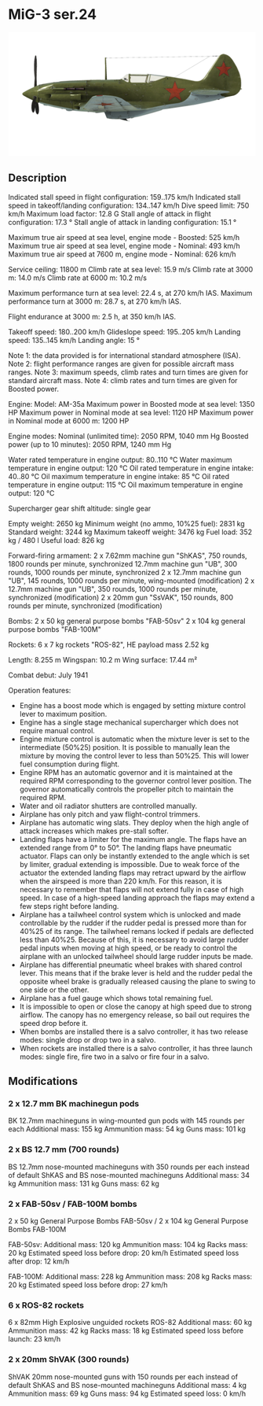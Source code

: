 # MiG-3 ser.24

![mig3s24](../images/mig3s24.png)

## Description

Indicated stall speed in flight configuration: 159..175 km/h
Indicated stall speed in takeoff/landing configuration: 134..147 km/h
Dive speed limit: 750 km/h
Maximum load factor: 12.8 G
Stall angle of attack in flight configuration: 17.3 °
Stall angle of attack in landing configuration: 15.1 °

Maximum true air speed at sea level, engine mode - Boosted: 525 km/h
Maximum true air speed at sea level, engine mode - Nominal: 493 km/h
Maximum true air speed at 7600 m, engine mode - Nominal: 626 km/h

Service ceiling: 11800 m
Climb rate at sea level: 15.9 m/s
Climb rate at 3000 m: 14.0 m/s
Climb rate at 6000 m: 10.2 m/s

Maximum performance turn at sea level: 22.4 s, at 270 km/h IAS.
Maximum performance turn at 3000 m: 28.7 s, at 270 km/h IAS.

Flight endurance at 3000 m: 2.5 h, at 350 km/h IAS.

Takeoff speed: 180..200 km/h
Glideslope speed: 195..205 km/h
Landing speed: 135..145 km/h
Landing angle: 15 °

Note 1: the data provided is for international standard atmosphere (ISA).
Note 2: flight performance ranges are given for possible aircraft mass ranges.
Note 3: maximum speeds, climb rates and turn times are given for standard aircraft mass.
Note 4: climb rates and turn times are given for Boosted power.

Engine:
Model: AM-35a
Maximum power in Boosted mode at sea level: 1350 HP
Maximum power in Nominal mode at sea level: 1120 HP
Maximum power in Nominal mode at 6000 m: 1200 HP

Engine modes:
Nominal (unlimited time): 2050 RPM, 1040 mm Hg
Boosted power (up to 10 minutes): 2050 RPM, 1240 mm Hg

Water rated temperature in engine output: 80..110 °C
Water maximum temperature in engine output: 120 °C
Oil rated temperature in engine intake: 40..80 °C
Oil maximum temperature in engine intake: 85 °C
Oil rated temperature in engine output: 115 °C
Oil maximum temperature in engine output: 120 °C

Supercharger gear shift altitude: single gear

Empty weight: 2650 kg
Minimum weight (no ammo, 10%25 fuel): 2831 kg
Standard weight: 3244 kg
Maximum takeoff weight: 3476 kg
Fuel load: 352 kg / 480 l
Useful load: 826 kg

Forward-firing armament:
2 x 7.62mm machine gun "ShKAS", 750 rounds, 1800 rounds per minute, synchronized
12.7mm machine gun "UB", 300 rounds, 1000 rounds per minute, synchronized
2 x 12.7mm machine gun "UB", 145 rounds, 1000 rounds per minute, wing-mounted (modification)
2 x 12.7mm machine gun "UB", 350 rounds, 1000 rounds per minute, synchronized (modification)
2 x 20mm gun "SsVAK", 150 rounds, 800 rounds per minute, synchronized (modification)

Bombs:
2 x 50 kg general purpose bombs "FAB-50sv"
2 x 104 kg general purpose bombs "FAB-100M"

Rockets:
6 x 7 kg rockets "ROS-82", HE payload mass 2.52 kg

Length: 8.255 m
Wingspan: 10.2 m
Wing surface: 17.44 m²

Combat debut: July 1941

Operation features:
- Engine has a boost mode which is engaged by setting mixture control lever to maximum position.
- Engine has a single stage mechanical supercharger which does not require manual control.
- Engine mixture control is automatic when the mixture lever is set to the intermediate (50%25) position. It is possible to manually lean the mixture by moving the control lever to less than 50%25. This will lower fuel consumption during flight.
- Engine RPM has an automatic governor and it is maintained at the required RPM corresponding to the governor control lever position. The governor automatically controls the propeller pitch to maintain the required RPM.
- Water and oil radiator shutters are controlled manually.
- Airplane has only pitch and yaw flight-control trimmers.
- Airplane has automatic wing slats. They deploy when the high angle of attack increases which makes pre-stall softer.
- Landing flaps have a limiter for the maximum angle. The flaps have an extended range from 0° to 50°. The landing flaps have pneumatic actuator. Flaps can only be instantly extended to the angle which is set by limiter, gradual extending is impossible. Due to weak force of the actuator the extended landing flaps may retract upward by the airflow when the airspeed is more than 220 km/h. For this reason, it is necessary to remember that flaps will not extend fully in case of high speed. In case of a high-speed landing approach the flaps may extend a few steps right before landing.
- Airplane has a tailwheel control system which is unlocked and made controllable by the rudder if the rudder pedal is pressed more than for 40%25 of its range. The tailwheel remans locked if pedals are deflected less than 40%25. Because of this, it is necessary to avoid large rudder pedal inputs when moving at high speed, or be ready to control the airplane with an unlocked tailwheel should large rudder inputs be made.
- Airplane has differential pneumatic wheel brakes with shared control lever. This means that if the brake lever is held and the rudder pedal the opposite wheel brake is gradually released causing the plane to swing to one side or the other.
- Airplane has a fuel gauge which shows total remaining fuel.
- It is impossible to open or close the canopy at high speed due to strong airflow. The canopy has no emergency release, so bail out requires the speed drop before it.
- When bombs are installed there is a salvo controller, it has two release modes: single drop or drop two in a salvo.
- When rockets are installed there is a salvo controller, it has three launch modes: single fire, fire two in a salvo or fire four in a salvo.

## Modifications


### 2 x 12.7 mm BK machinegun pods

BK 12.7mm machineguns in wing-mounted gun pods with 145 rounds per each
Additional mass: 155 kg
Ammunition mass: 54 kg
Guns mass: 101 kg


### 2 x BS 12.7 mm (700 rounds)

BS 12.7mm nose-mounted machineguns with 350 rounds per each instead of default ShKAS and BS nose-mounted machineguns
Additional mass: 34 kg
Ammunition mass: 131 kg
Guns mass: 62 kg


### 2 x FAB-50sv / FAB-100M bombs

2 x 50 kg General Purpose Bombs FAB-50sv / 2 x 104 kg General Purpose Bombs FAB-100M

FAB-50sv:
Additional mass: 120 kg
Ammunition mass: 104 kg
Racks mass: 20 kg
Estimated speed loss before drop: 20 km/h
Estimated speed loss after drop: 12 km/h

FAB-100M:
Additional mass: 228 kg
Ammunition mass: 208 kg
Racks mass: 20 kg
Estimated speed loss before drop: 27 km/h


### 6 x ROS-82 rockets

6 x 82mm High Explosive unguided rockets ROS-82
Additional mass: 60 kg
Ammunition mass: 42 kg
Racks mass: 18 kg
Estimated speed loss before launch: 23 km/h


### 2 x 20mm ShVAK (300 rounds)

ShVAK 20mm nose-mounted guns with 150 rounds per each instead of default ShKAS and BS nose-mounted machineguns
Additional mass: 4 kg
Ammunition mass: 69 kg
Guns mass: 94 kg
Estimated speed loss: 0 km/h